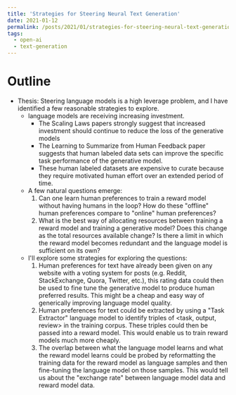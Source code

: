 ```yaml
---
title: 'Strategies for Steering Neural Text Generation'
date: 2021-01-12
permalink: /posts/2021/01/strategies-for-steering-neural-text-generation
tags:
  - open-ai
  - text-generation
---
```


# Outline
- Thesis: Steering language models is a high leverage problem, and I have identified a few reasonable strategies to explore.
  - language models are receiving increasing investment.
    - The Scaling Laws papers strongly suggest that increased investment should continue to reduce the loss of the generative models
    - The Learning to Summarize from Human Feedback paper suggests that human labeled data sets can improve the specific task performance of the generative model.
    - These human labeled datasets are expensive to curate because they require motivated human effort over an extended period of time.
  - A few natural questions emerge:
    1. Can one learn human preferences to train a reward model without having humans in the loop? How do these "offline" human preferences compare to "online" human preferences?
    2. What is the best way of allocating resources between training a reward model and training a generative model? Does this change as the total resources available change? Is there a limit in which the reward model becomes redundant and the language model is sufficient on its own?
  - I'll explore some strategies for exploring the questions:
    1. Human preferences for text have already been given on any website with a voting system for posts (e.g. Reddit, StackExchange, Quora, Twitter, etc.), this rating data could then be used to fine tune the generative model to produce human preferred results. This might be a cheap and easy way of generically improving language model quality.
    2. Human preferences for text could be extracted by using a "Task Extractor" language model to identify triples of <task, output, review> in the training corpus. These triples could then be passed into a reward model. This would enable us to train reward models much more cheaply.
    3. The overlap between what the language model learns and what the reward model learns could be probed by reformatting the training data for the reward model as language samples and then fine-tuning the language model on those samples. This would tell us about the "exchange rate" between language model data and reward model data.

